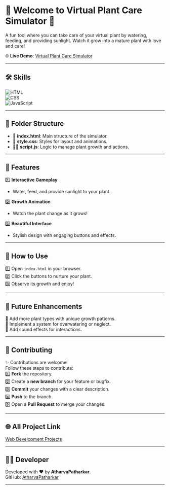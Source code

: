 # 🌱 Welcome to Virtual Plant Care Simulator 🌱

A fun tool where you can take care of your virtual plant by watering, feeding, and providing sunlight. Watch it grow into a mature plant with love and care!  

🌐 **Live Demo**: [Virtual Plant Care Simulator](https://atharvapatharkar.github.io/web-development-projects/Virtual%20Plant%20Care%20Simulator/index.html)  

---

## 🛠️ Skills
![HTML](https://img.shields.io/badge/html5%20-%23E34F26.svg?&style=for-the-badge&logo=html5&logoColor=white)  
![CSS](https://img.shields.io/badge/css3%20-%231572B6.svg?&style=for-the-badge&logo=css3&logoColor=white)  
![JavaScript](https://img.shields.io/badge/javascript%20-%23323330.svg?&style=for-the-badge&logo=javascript&logoColor=%23F7DF1E)

---

## 📂 Folder Structure

- 📄 **index.html**: Main structure of the simulator.  
- 🎨 **style.css**: Styles for layout and animations.  
- 🧑‍💻 **script.js**: Logic to manage plant growth and actions.  

---

## 🌟 Features

1️⃣ **Interactive Gameplay**  
   - Water, feed, and provide sunlight to your plant.  

2️⃣ **Growth Animation**  
   - Watch the plant change as it grows!  

3️⃣ **Beautiful Interface**  
   - Stylish design with engaging buttons and effects.  

---

## 🚀 How to Use

1️⃣ Open `index.html` in your browser.  
2️⃣ Click the buttons to nurture your plant.  
3️⃣ Observe its growth and enjoy!  

---

## 🔮 Future Enhancements

📌 Add more plant types with unique growth patterns.  
📌 Implement a system for overwatering or neglect.  
📌 Add sound effects for interactions.  

---


## 🤝 **Contributing**

✨ Contributions are welcome!  
Follow these steps to contribute:  
1️⃣ **Fork** the repository.  
2️⃣ Create a **new branch** for your feature or bugfix.  
3️⃣ **Commit** your changes with a clear description.  
4️⃣ **Push** to the branch.  
5️⃣ Open a **Pull Request** to merge your changes.

---



## 🌐 All Project Link

[Web Development Projects](https://atharvapatharkar.github.io/web-development-projects/)

---

## 🧑‍💻 Developer

Developed with ❤️ by **AtharvaPatharkar**.  
GitHub: [AtharvaPatharkar](https://github.com/AtharvaPatharkar)

---